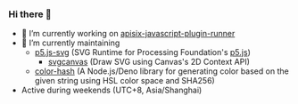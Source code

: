 ### Hi there 👋

- 🔭 I’m currently working on [apisix-javascript-plugin-runner](https://github.com/zenozeng/apisix-javascript-plugin-runner)
- 🌱 I’m currently maintaining 
  - [p5.js-svg](https://github.com/zenozeng/p5.js-svg) (SVG Runtime for Processing Foundation's [p5.js](https://github.com/processing/p5.js))
    - [svgcanvas](https://github.com/zenozeng/svgcanvas) (Draw SVG using Canvas's 2D Context API)
  - [color-hash](https://github.com/zenozeng/color-hash) (A Node.js/Deno library for generating color based on the given string using HSL color space and SHA256)
- Active during weekends (UTC+8, Asia/Shanghai)

<!--
**zenozeng/zenozeng** is a ✨ _special_ ✨ repository because its `README.md` (this file) appears on your GitHub profile.

Here are some ideas to get you started:


- 
- 👯 I’m looking to collaborate on ...
- 🤔 I’m looking for help with ...
- 💬 Ask me about ...
- 📫 How to reach me: ...
- 😄 Pronouns: ...
- ⚡ Fun fact: ...
-->
